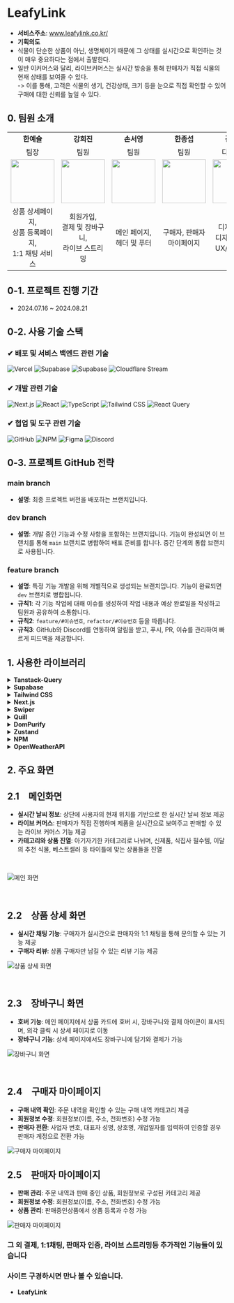 # LeafyLink

- **서비스주소**: www.leafylink.co.kr/
- **기획의도**
- 식물이 단순한 상품이 아닌, 생명체이기 때문에 그 상태를 실시간으로 확인하는 것이 매우 중요하다는 점에서 출발한다.
- 일반 이커머스와 달리, 라이브커머스는 실시간 방송을 통해 판매자가 직접 식물의 현재 상태를 보여줄 수 있다.
  <br>-> 이를 통해, 고객은 식물의 생기, 건강상태, 크기 등을 눈으로 직접 확인할 수 있어 구매에 대한 신뢰를 높일 수 있다.

## 0. 팀원 소개

<table>
   <tr>
    <td align="center"><b>한예슬</b></td>
    <td align="center"><b>강희진</b></td>
    <td align="center"><b>손서영</b></td>
    <td align="center"><b>한종섭</b></td>
    <td align="center"><b>김경아</b></td>
  </tr>
    <tr>
    <td align="center">팀장</td>
    <td align="center">팀원</td>
    <td align="center">팀원</td>
    <td align="center">팀원</td>
    <td align="center">디자이너</td>
  </tr>
  <tr>
    <td align="center"><a href="https://github.com/yeseul0809"><img src="https://avatars.githubusercontent.com/u/166012944?v=4" width="100px" /></a></td>
    <td align="center"><a href="https://github.com/raccoonboy0803"><img src="https://avatars.githubusercontent.com/u/112606000?v=4" width="100px" /></a></td>
    <td align="center"><a href="https://github.com/sonsy723"><img src="https://avatars.githubusercontent.com/u/139070143?v=4" width="100px" /></a></td>
    <td align="center"><a href="https://github.com/hanjongseop"><img src="https://avatars.githubusercontent.com/u/165746887?v=4" width="100px" /></a></td>
    <td align="center"><img src="https://cirbxzxyrghkthxdsrpe.supabase.co/storage/v1/object/public/product-image/product_imgs/designer.png" width="100px" /></td>
  </tr>
  <tr>
    <td align="center">상품 상세페이지,<br/>상품 등록페이지,<br/>1:1 채팅 서비스</td>
    <td align="center">회원가입,<br/>결제 및 장바구니,<br/>라이브 스트리밍</td>
    <td align="center">메인 페이지,<br/>헤더 및 푸터</td>
    <td align="center">구매자, 판매자<br/>마이페이지</td>
    <td align="center">디자인 QA,<br/>디자인시스템<br>UX/UI디자인</td>
  </tr>
</table>

## 0-1. 프로젝트 진행 기간

- 2024.07.16 ~ 2024.08.21

## 0-2. 사용 기술 스택

### ✔ 배포 및 서비스 백엔드 관련 기술

![Vercel](https://img.shields.io/badge/Vercel-000000?style=for-the-badge&logo=vercel&logoColor=white&labelColor=000000)
![Supabase](https://img.shields.io/badge/Supabase-181818?style=for-the-badge&logo=supabase&logoColor=white)
![Supabase](https://img.shields.io/badge/Supabase-181818?style=for-the-badge&logo=supabase&logoColor=white)
![Cloudflare Stream](https://img.shields.io/badge/CloudflareStream-F38020?style=for-the-badge&logo=Cloudflare&logoColor=white)

### ✔ 개발 관련 기술

![Next.js](https://img.shields.io/badge/next%20js-000000?style=for-the-badge&logo=nextdotjs&logoColor=white)
![React](https://img.shields.io/badge/React-20232A?style=for-the-badge&logo=react&logoColor=61DAFB)
![TypeScript](https://img.shields.io/badge/TypeScript-007ACC?style=for-the-badge&logo=typescript&logoColor=white)
![Tailwind CSS](https://img.shields.io/badge/Tailwind_CSS-38B2AC?style=for-the-badge&logo=tailwind-css&logoColor=white)
![React Query](https://img.shields.io/badge/React_Query-FF4154?style=for-the-badge&logo=ReactQuery&logoColor=white)

### ✔ 협업 및 도구 관련 기술

![GitHub](https://img.shields.io/badge/GitHub-100000?style=for-the-badge&logo=github&logoColor=white)
![NPM](https://img.shields.io/badge/npm-CB3837?style=for-the-badge&logo=npm&logoColor=white)
![Figma](https://img.shields.io/badge/Figma-F24E1E?style=for-the-badge&logo=figma&logoColor=white)
![Discord](https://img.shields.io/badge/Discord-5865F2?style=for-the-badge&logo=discord&logoColor=white)

## 0-3. 프로젝트 GitHub 전략

### main branch

- **설명**: 최종 프로젝트 버전을 배포하는 브랜치입니다.

### dev branch

- **설명**: 개발 중인 기능과 수정 사항을 포함하는 브랜치입니다. 기능이 완성되면 이 브랜치를 통해 `main` 브랜치로 병합하여 배포 준비를 합니다. 중간 단계의 통합 브랜치로 사용됩니다.

### feature branch

- **설명**: 특정 기능 개발을 위해 개별적으로 생성되는 브랜치입니다. 기능이 완료되면 `dev` 브랜치로 병합됩니다.
- **규칙1**: 각 기능 작업에 대해 이슈를 생성하여 작업 내용과 예상 완료일을 작성하고 팀원과 공유하여 소통합니다.
- **규칙2**: `feature/#이슈번호`, `refactor/#이슈번호` 등을 따릅니다.
- **규칙3**: GitHub와 Discord를 연동하여 알림을 받고, 푸시, PR, 이슈를 관리하여 빠르게 피드백을 제공합니다.

## 1. 사용한 라이브러리

<details>
<summary><strong>Tanstack-Query</strong></summary>
<p>
React 애플리케이션에서 서버 상태 관리를 쉽게 할 수 있도록 도와주는 라이브러리입니다. 데이터 페칭, 캐싱, 동기화, 오류 처리 등의 기능을 제공하여, 비동기 데이터를 효율적으로 관리할 수 있습니다.
</p>
</details>

<details>
<summary><strong>Supabase</strong></summary>
<p>
실시간 데이터베이스, 인증, 스토리지 등을 제공하는 백엔드 서비스입니다.
</p>
</details>

<details>
<summary><strong>Tailwind CSS</strong></summary>
<p>
Tailwind CSS를 선택한 이유는 효율적인 유틸리티 클래스 기반으로 빠르고 일관된 스타일링이 가능하며, 불필요한 CSS를 제거하여 성능을 최적화할 수 있기 때문입니다. 또한, 커스터마이징이 용이하며, 디자인 시스템 구축에 적합한 도구로 개발 속도를 크게 향상시킬 수 있습니다.
</p>
</details>

<details>
<summary><strong>Next.js</strong></summary>
<p>
SSR과 SSG를 지원하는 React 기반의 프레임워크입니다. SEO 최적화와 페이지 로딩 속도 개선을 도와주며, 동적 라우팅 등 고급 기능을 제공합니다.
</p>
</details>

<details>
<summary><strong>Swiper</strong></summary>
<p>
모던한 터치 슬라이더 라이브러리로, 모바일 및 웹 애플리케이션에서 터치 지원 슬라이드 기능을 구현할 수 있습니다. 다양한 애니메이션 효과와 커스터마이징 옵션을 제공합니다.
</p>
</details>

<details>
<summary><strong>Quill</strong></summary>
<p>
WYSIWYG 텍스트 편집기로, 사용자 친화적인 텍스트 편집 기능을 제공합니다.
</p>
</details>

<details>
<summary><strong>DomPurify</strong></summary>
<p>
HTML 및 DOM 요소를 정화하여 XSS 공격을 방지하는 자바스크립트 라이브러리입니다. 신뢰할 수 없는 입력 데이터를 안전하게 처리하여 보안을 강화할 수 있습니다.
</p>
</details>

<details>
<summary><strong>Zustand</strong></summary>
<p>
React 애플리케이션에서 상태 관리를 위한 경량 상태 관리 라이브러리입니다. 간단하고 직관적인 API를 제공하며, 복잡한 상태 관리도 쉽게 구현할 수 있습니다.
</p>
</details>

<details>
<summary><strong>NPM</strong></summary>
<p>
패키지 관리와 의존성 관리를 위한 도구입니다. Node.js 프로젝트에서 필요한 라이브러리 설치 및 버전 관리를 용이하게 합니다.
</p>
</details>

<details>
<summary><strong>OpenWeatherAPI</strong></summary>
<p>
기상 데이터를 제공하는 API 서비스입니다. 실시간 날씨 정보, 예보 데이터를 가져올 수 있어, 날씨 관련 기능 구현에 유용합니다.
</p>
</details>

## 2. 주요 화면

## 2.1　메인화면

- **실시간 날씨 정보**: 상단에 사용자의 현재 위치를 기반으로 한 실시간 날씨 정보 제공
- **라이브 커머스**: 판매자가 직접 진행하며 제품을 실시간으로 보여주고 판매할 수 있는 라이브 커머스 기능 제공
- **카테고리와 상품 진열**: 아기자기한 카테고리로 나뉘며, 신제품, 식집사 필수템, 이달의 추천 식물, 베스트셀러 등 타이틀에 맞는 상품들을 진열

<br>

![메인 화면](https://github.com/user-attachments/assets/17be4c83-a54e-4313-ae97-305b88889a61)

<br>

## 2.2　상품 상세 화면

- **실시간 채팅 기능**: 구매자가 실시간으로 판매자와 1:1 채팅을 통해 문의할 수 있는 기능 제공
- **구매자 리뷰**: 상품 구매자만 남길 수 있는 리뷰 기능 제공
  <br>

![상품 상세 화면](https://github.com/user-attachments/assets/7a3d41a6-9f38-4198-8761-a8e33a63c22d)

<br>

## 2.3　장바구니 화면

- **호버 기능**: 메인 페이지에서 상품 카드에 호버 시, 장바구니와 결제 아이콘이 표시되며, 외각 클릭 시 상세 페이지로 이동
- **장바구니 기능**: 상세 페이지에서도 장바구니에 담기와 결제가 가능
  <br>

![장바구니 화면](https://github.com/user-attachments/assets/4e50f0e4-b29c-4213-a2df-ee6dd7e45da3)

<br>

## 2.4　구매자 마이페이지

- **구매 내역 확인**: 주문 내역을 확인할 수 있는 구매 내역 카테고리 제공
- **회원정보 수정**: 회원정보(이름, 주소, 전화번호) 수정 가능
- **판매자 전환**: 사업자 번호, 대표자 성명, 상호명, 개업일자를 입력하여 인증할 경우 판매자 계정으로 전환 가능
  <br>

![구매자 마이페이지](https://github.com/user-attachments/assets/09db5984-3268-4652-845b-9f35fb8f1fbc)
<br>

## 2.5　판매자 마이페이지

- **판매 관리**: 주문 내역과 판매 중인 상품, 회원정보로 구성된 카테고리 제공
- **회원정보 수정**: 회원정보(이름, 주소, 전화번호) 수정 가능
- **상품 관리**: 판매중인상품에서 상품 등록과 수정 가능
  <br>

![판매자 마이페이지](https://github.com/user-attachments/assets/5f43cf3d-31e7-4b41-a8e5-2147ad24c705)
<br>

### 그 외 결제, 1:1채팅, 판매자 인증, 라이브 스트리밍등 추가적인 기능들이 있습니다 <br>

### 사이트 구경하시면 만나 볼 수 있습니다.

- **LeafyLink**

